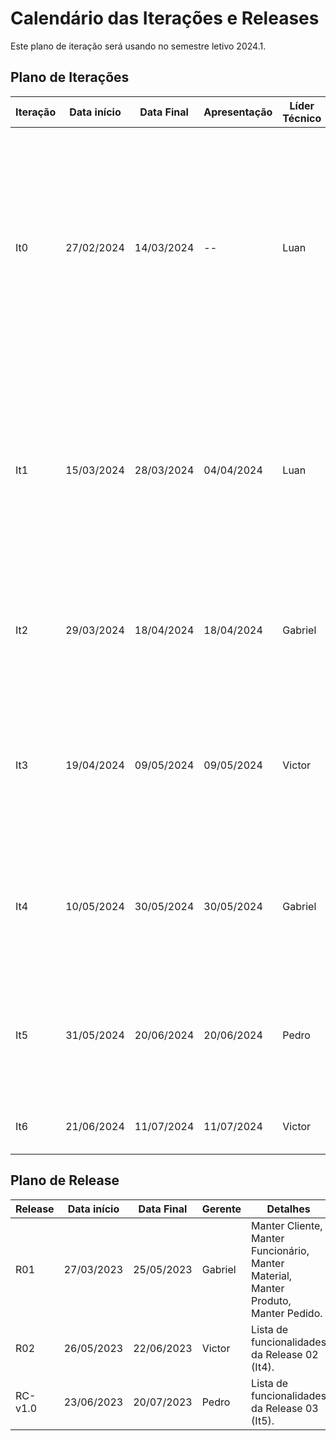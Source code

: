 # Calendário das Iterações e Releases

Este plano de iteração será usando no semestre letivo 2024.1.

## Plano de Iterações

Iteração | Data início | Data Final | Apresentação | Líder Técnico  | Detalhes
-------- | ----------- | ---------- | ------------ | -------  | -------
It0      | 27/02/2024  | 14/03/2024 |      --      | Luan | Planejamento, Estudos e Estudo dos Documentos e Definição de Tecnologias dos projetos. Criação dos Documentos: Documento de Visão, Modelo Conceitual, Lista de User Stories, Plano de Iteração e Plano de Release.
It1      | 15/03/2024  | 28/03/2024 | 04/04/2024   | Luan | Criar Documento de Visão, Modelo Conceitual, Lista de User Stories, Plano de Iteração e Plano de Release, Estrutura do Projeto (código base do projeto), Detalhar User Stories.
It2      | 29/03/2024  | 18/04/2024 | 18/04/2024   | Gabriel | Detalhar User Stories, Atualizar documentos, Implementar User Story Base (US03), Testar User Story.
It3      | 19/04/2024  | 09/05/2024 | 09/05/2024   | Victor | Detalhar User Stories para a próxima iteração, Implementar User Stories US01, US02, US04, US05, Testar User Stories, Deploy da Iteração.
It4      | 10/05/2024  | 30/05/2024 | 30/05/2024   | Gabriel| Detalhar User Stories para a próxima iteração, Implementar User Stories, Testar User Stories, Deploy da Iteração.
It5      | 31/05/2024  | 20/06/2024 | 20/06/2024   | Pedro | Detalhar User Stories para a próxima iteração, Implementar User Stories, Testar User Stories, Deploy da Iteração.
It6      | 21/06/2024  | 11/07/2024 | 11/07/2024   | Victor | Correções de Bugs, Testes, e Entrega do Projeto.

## Plano de Release

Release | Data início | Data Final | Gerente   | Detalhes
------- | ----------- | ---------- | --------- | --------
R01     | 27/03/2023  | 25/05/2023 | Gabriel | Manter Cliente, Manter Funcionário, Manter Material, Manter Produto, Manter Pedido.
R02     | 26/05/2023  | 22/06/2023 | Victor | Lista de funcionalidades da Release 02 (It4).
RC-v1.0 | 23/06/2023  | 20/07/2023 | Pedro | Lista de funcionalidades da Release 03 (It5).
